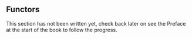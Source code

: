 ## Functors

This section has not been written yet, check back later on see the Preface at the start of the book to follow the progress.

